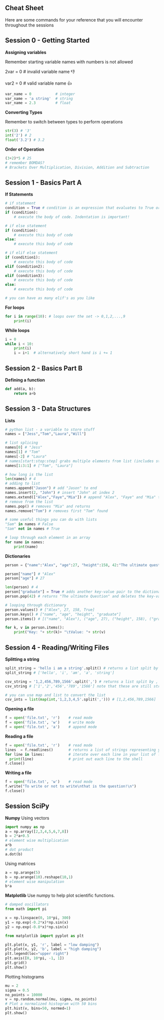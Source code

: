 ## Cheat Sheet

Here are some commands for your reference that you will encounter throughout the sessions

## Session 0 - Getting Started

__Assigning variables__

Remember starting variable names with numbers is not allowed

2var = 0 # invalid variable name :-1:

var2 = 0 # valid variable name   :+1:

```py
var_name = 0           # integer
var_name = 'a string'  # string
var_name = 2.3         # float

```
__Converting Types__

Remember to switch between types to perform operations

```py
str(3) # '3'
int('2') # 2
float('3.2') # 3.2
```

__Order of Operation__
```py
(3+2)*5 # 25
# remember BOMDAS?
# Brackets Over Multiplication, Division, Addition and Subtraction
```

## Session 1 - Basics Part A
__If Statements__
```py
# if statement
condition = True # condition is an expression that evaluates to True or False
if (condition):
	# execute the body of code. Indentation is important!

# if else statement
if (condition):
	# execute this body of code
else:
	# execute this body of code

# if elif else statement
if (condition1):
	# execute this body of code
elif (condition2):
	# execute this body of code
elif (condition3):
	# execute this body of code
else:
	# execute this body of code

# you can have as many elif's as you like
```

__For loops__
```py
for i in range(10): # loops over the set -> 0,1,2,...,9
	print(i)

```

__While loops__

```py
i = 0 
while i < 10:
	print(i)
	i = i+1  # alternatively short hand is i += 1

```


## Session 2 - Basics Part B
__Defining a function__

```py
def add(a, b):
	return a+b
```

## Session 3 - Data Structures

__Lists__
```py
# python list - a variable to store stuff
names = ["Jess","Tom","Laura","Will"]

# list splicing
names[0] # "Jess"
names[1] # "Tom"
names[-2] # "Laura"
# names[start:stop:step] grabs multiple elements from list (includes start, excludes stop)
names[1:3:1] # ["Tom", "Laura"]

# how long is the list
len(names) # 4
# adding to list
names.append("Jason") # add "Jason" to end
names.insert(2, "John") # insert "John" at index 2
names.extend(["Alex","Faye","Mia"]) # append "Alex", "Faye" and "Mia" to the list
# remove from the list
names.pop() # removes "Mia" and returns
names.remove("Tom") # removes first "Tom" found

# some useful things you can do with lists
"Sam" in names # False
"Sam" not in names # True

# loop through each element in an array
for name in names:
	print(name)
```

__Dictionaries__
```py
person = {"name":"Alex", "age":27, "height":158, 42:"The ultimate question"}

person["name"] # "Alex"
person["age"] # 27

len(person) # 4
person["graduate"] = True # adds another key-value pair to the dictionary
person.pop(42) # returns "The ultimate Question" and deletes the key-value pair from the dictionary

# looping through dictionary
person.values() # ["Alex", 27, 158, True]
person.keys() # ["name", "age", "height", "graduate"]
person.items() # [("name", "Alex"), ("age", 27), ("height", 158), ("graduate", True)]

for k, v in person.items():
	print("Key: "+ str(k)+ "\tValue: "+ str(v)
```

## Session 4 - Reading/Writing Files

__Splitting a string__
```py
split_string = 'hello i am a string'.split() # returns a list split by whitespace
split_string # ['hello', 'i', 'am', 'a', 'string']

csv_string = '1,2,456,789,1566'.split(',') # returns a list split by ,
csv_string # ['1','2','456','789','1566'] note that these are still strings not ints

# you can use map and list to convert the list
csv_ints = list(map(int,'1,2,3,4,5'.split(','))) # [1,2,456,789,1566]
```
__Opening a file__
```py
f = open('file.txt', 'r')    # read mode
f = open('file.txt', 'w')    # write mode
f = open('file.txt', 'a')    # append mode
```
__Reading a file__
```py
f = open('file.txt', 'r')    # read mode
lines  = f.readlines()       # returns a list of strings representing your lines in your file
for line in lines:           # iterate over each line in your list of lines
  print(line)                # print out each line to the shell
f.close()
```

__Writing a file__
```py
f = open('file.txt', 'w')    # read mode
f.write("To write or not to write\nthat is the question!\n")
f.close()
```
## Session SciPy

__Numpy__
Using vectors
```py
import numpy as np
a = np.array([2,3,4,5,6,7,8])
b = 2*a+0.5
# element wise multiplication
a*b
# dot product
a.dot(b)
```
Using matrices
```py
a = np.arange(5)
b = np.arange(10).reshape(10,1)
# element wise manipulation
b*a
```

__Matplotlib__
Use numpy to help plot scientific functions.
```py
# damped oscillators
from math import pi

x = np.linspace(0, 10*pi, 300)
y1 = np.exp(-0.2*x)*np.sin(x)
y2 = np.exp(-0.8*x)*np.sin(x)

from matplotlib import pyplot as plt

plt.plot(x, y1, 'r', label = "low damping")
plt.plot(x, y2, 'b', label = "high damping")
plt.legend(loc="upper right")
plt.axis([0, 10*pi, -1, 1])
plt.grid()
plt.show()
```

Plotting histograms
```py
mu = 2
sigma = 0.5
no_points = 10000
v = np.random.normal(mu, sigma, no_points)
# Plot a normalized histogram with 50 bins
plt.hist(v, bins=50, normed=1)
plt.show()
```
